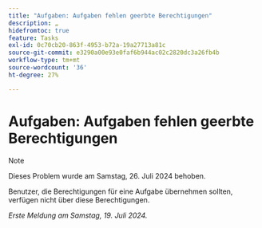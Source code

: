 ```yaml
---
title: "Aufgaben: Aufgaben fehlen geerbte Berechtigungen"
description: „
hidefromtoc: true
feature: Tasks
exl-id: 0c70cb20-863f-4953-b72a-19a27713a81c
source-git-commit: e3290a00e93e0faf6b944ac02c2820dc3a26fb4b
workflow-type: tm+mt
source-wordcount: '36'
ht-degree: 27%

---
```


# Aufgaben: Aufgaben fehlen geerbte Berechtigungen

>[!NOTE]
>
>Dieses Problem wurde am Samstag, 26. Juli 2024 behoben.

Benutzer, die Berechtigungen für eine Aufgabe übernehmen sollten, verfügen nicht über diese Berechtigungen.

_Erste Meldung am Samstag, 19. Juli 2024._
